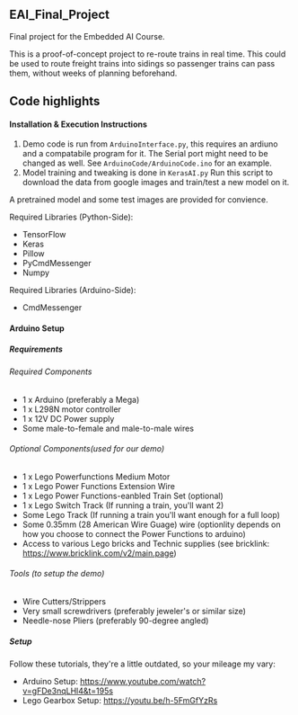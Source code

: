## EAI_Final_Project
Final project for the Embedded AI Course.

This is a proof-of-concept project to re-route trains in real time.
This could be used to route freight trains into sidings so passenger trains can pass them,
without weeks of planning beforehand.

## Code highlights

#### Installation & Execution Instructions
1. Demo code is run from <code>ArduinoInterface.py</code>,
this requires an ardiuno and a compatabile program for it.
The Serial port might need to be changed as well.
See <code>ArduinoCode/ArduinoCode.ino</code> for an example.
2. Model training and tweaking is done in <code>KerasAI.py</code>
Run this script to download the data from google images and train/test a new model on it.

A pretrained model and some test images are provided for convience.

Required Libraries (Python-Side):
+ TensorFlow
+ Keras
+ Pillow
+ PyCmdMessenger
+ Numpy

Required Libraries (Arduino-Side):
+ CmdMessenger

#### Arduino Setup
##### Requirements
###### Required Components
+ 1 x Arduino (preferably a Mega)
+ 1 x L298N motor controller
+ 1 x 12V DC Power supply
+ Some male-to-female and male-to-male wires

###### Optional Components(used for our demo)
+ 1 x Lego Powerfunctions Medium Motor
+ 1 x Lego Power Functions Extension Wire
+ 1 x Lego Power Functions-eanbled Train Set (optional)
+ 1 x Lego Switch Track (If running a train, you'll want 2)
+ Some Lego Track (If running a train you'll want enough for a full loop)
+ Some 0.35mm (28 American Wire Guage) wire (optionlity depends on how you choose to connect the Power Functions to arduino)
+ Access to various Lego bricks and Technic supplies (see bricklink: <https://www.bricklink.com/v2/main.page>)

###### Tools (to setup the demo)
+ Wire Cutters/Strippers
+ Very small screwdrivers (preferably jeweler's or similar size)
+ Needle-nose Pliers (preferably 90-degree angled)

##### Setup
Follow these tutorials, they're a little outdated, so your mileage my vary:
+ Arduino Setup: <https://www.youtube.com/watch?v=gFDe3nqLHl4&t=195s>
+ Lego Gearbox Setup: <https://youtu.be/h-5FmGfYzRs>